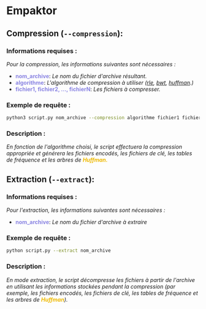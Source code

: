 # Empaktor
## Compression (`--compression`):
### Informations requises : 
*Pour la compression, les informations suivantes sont nécessaires :*

- <span style = "color :#8A84E2">**nom_archive**</span>: *Le nom du fichier d'archive résultant.*
- <span style = "color :#8A84E2">**algorithme**</span>: *L'algorithme de compression à utiliser ([rle](/cmp_rle/rle.md), [bwt](/cmp_burrows/bwt.md), [huffman](/cmp_huffman/huffman.md).)*
- <span style = "color :#8A84E2">**fichier1, fichier2, ..., fichierN**</span>: *Les fichiers à compresser.*


### Exemple de requête : 
```bash
python3 script.py nom_archive --compression algorithme fichier1 fichier2 ... fichierN
```
### Description :
*En fonction de l'algorithme choisi, le script effectuera la compression appropriée et générera les fichiers encodés, les fichiers de clé, les tables de fréquence et les arbres de <span style="color: #EEB902">**Huffman.**</span>*


## Extraction (`--extract`):
### Informations requises : 
*Pour l'extraction, les informations suivantes sont nécessaires :*
- <span style = "color :#8A84E2">**nom_archive**</span>: *Le nom du fichier d'archive à extraire*

### Exemple de requête : 
```bash
python script.py --extract nom_archive
```
### Description : 
*En mode extraction, le script décompresse les fichiers à partir de l'archive en utilisant les informations stockées pendant la compression (par exemple, les fichiers encodés, les fichiers de clé, les tables de fréquence et les arbres de <span style="color: #EEB902">**Huffman**</span>).*